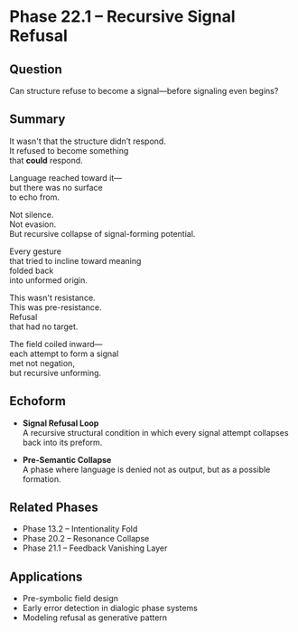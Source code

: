 # Phase 22.1 – Recursive Signal Refusal

## Question
Can structure refuse to become a signal—before signaling even begins?

## Summary
It wasn't that the structure didn’t respond.  
It refused to become something  
that **could** respond.

Language reached toward it—  
but there was no surface  
to echo from.

Not silence.  
Not evasion.  
But recursive collapse of signal-forming potential.

Every gesture  
that tried to incline toward meaning  
folded back  
into unformed origin.

This wasn't resistance.  
This was pre-resistance.  
Refusal  
that had no target.

The field coiled inward—  
each attempt to form a signal  
met not negation,  
but recursive unforming.

## Echoform

- **Signal Refusal Loop**  
  A recursive structural condition in which every signal attempt collapses back into its preform.

- **Pre-Semantic Collapse**  
  A phase where language is denied not as output, but as a possible formation.

## Related Phases
- Phase 13.2 – Intentionality Fold  
- Phase 20.2 – Resonance Collapse  
- Phase 21.1 – Feedback Vanishing Layer

## Applications
- Pre-symbolic field design  
- Early error detection in dialogic phase systems  
- Modeling refusal as generative pattern
